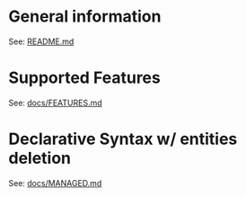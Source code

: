 # General information

See: [README.md](README.md)

# Supported Features

See: [docs/FEATURES.md](docs/FEATURES.md)

# Declarative Syntax w/ entities deletion

See: [docs/MANAGED.md](docs/MANAGED.md)
